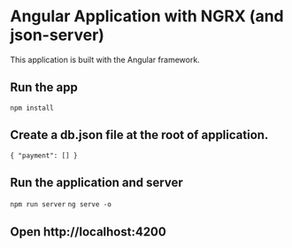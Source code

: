 # Angular Application with NGRX (and json-server)

This application is built with the Angular framework.

## Run the app
`npm install`

## Create a db.json file at the root of application.
`{
    "payment": []
}`

## Run the application and server
`npm run server`
`ng serve -o`

## Open http://localhost:4200
